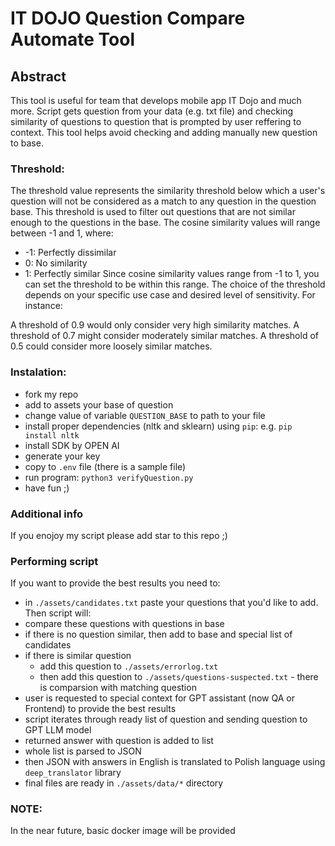 # IT DOJO Question Compare Automate Tool

## Abstract
This tool is useful for team that develops mobile app IT Dojo and much more.
Script gets question from your data (e.g. txt file) and checking similarity of questions to question that is prompted by user reffering to context. This tool helps avoid checking and adding manually new question to base.

### Threshold:
The threshold value represents the similarity threshold below which a user's question will not be considered as a match to any question in the question base. This threshold is used to filter out questions that are not similar enough to the questions in the base. The cosine similarity values will range between -1 and 1, where:

- -1: Perfectly dissimilar
- 0: No similarity
- 1: Perfectly similar
Since cosine similarity values range from -1 to 1, you can set the threshold to be within this range. The choice of the threshold depends on your specific use case and desired level of sensitivity. For instance:

A threshold of 0.9 would only consider very high similarity matches.
A threshold of 0.7 might consider moderately similar matches.
A threshold of 0.5 could consider more loosely similar matches.

### Instalation:

- fork my repo
- add to assets your base of question
- change value of variable `QUESTION_BASE` to path to your file
- install proper dependencies (nltk and sklearn) using `pip`: e.g. `pip install nltk`
- install SDK by OPEN AI
- generate your key
- copy to `.env` file (there is a sample file)
- run program: `python3 verifyQuestion.py`
- have fun ;)

### Additional info
If you enojoy my script please add star to this repo ;)

### Performing script
If you want to provide the best results you need to:
- in `./assets/candidates.txt` paste your questions that you'd like to add.
Then script will:
- compare these questions with questions in base
- if there is no question similar, then add to base and special list of candidates 
- if there is similar question
  - add this question to `./assets/errorlog.txt`
  - then add this question to `./assets/questions-suspected.txt` - there is comparsion with matching question
- user is requested to special context for GPT assistant (now QA or Frontend) to provide the best results 
- script iterates through ready list of question and sending question to GPT LLM model
- returned answer with question is added to list 
- whole list is parsed to JSON
- then JSON with answers in English is translated to Polish language using `deep_translator` library
- final files are ready in `./assets/data/*` directory

### NOTE:
In the near future, basic docker image will be provided